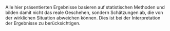 Alle hier präsentierten Ergebnisse basieren auf statistischen Methoden und bilden damit nicht das reale Geschehen, sondern Schätzungen ab, die von der wirklichen Situation abweichen können. Dies ist bei der Interpretation der Ergebnisse zu berücksichtigen.
